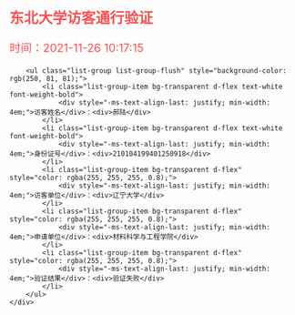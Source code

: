 <html lang="zh-CN"><head>
    <meta charset="utf-8">
    <meta http-equiv="X-UA-Compatible" content="IE=edge,chrome=1">
    <meta name="viewport" content="width=device-width, initial-scale=1">
    <meta name="csrf-token" content="scb5DkyTFy5ertpAvO42FDMafi3CKpTTTUOq8Bqx">
    <title>东北大学测温验证平台</title>
    <link href="https://e-report.neu.edu.cn/css/visitor.css?id=e292e3fdbf052c4098f0" rel="stylesheet">
    <style>
        @-webkit-keyframes pulse {
            50% {
                -webkit-transform: scale3d(1.2, 1.2, 1.2);
                transform: scale3d(1.2, 1.2, 1.2);
            }
        }
        @keyframes  pulse {
            50% {
                -webkit-transform: scale3d(1.2, 1.2, 1.2);
                transform: scale3d(1.2, 1.2, 1.2);
            }
        }
        .list-group {
            padding: 1em;
        }
        .list-group-item {
            font-size: 1.1em;
            padding: 0.1em;
            border: 0px;
        }
    </style>
</head>
<body windowc_onresizez="true">

<div id="app">
            <div class="card border-0 text-center" style="color: rgb(250, 81, 81);">
            <div class="card-body">
                <h2 class="card-title" style="font-size: 1.8em;">东北大学访客通行验证</h2>
                <i class="animated infinite pulse fas fa-times-circle p-4" style="font-size: 16em;"></i>
                <p class="card-text" style="font-size: 1.4em;">
                    时间：2021-11-26 10:17:15
                </p>
            </div>
        </div>

        <ul class="list-group list-group-flush" style="background-color: rgb(250, 81, 81);">
            <li class="list-group-item bg-transparent d-flex text-white font-weight-bold">
                <div style="-ms-text-align-last: justify; min-width: 4em;">访客姓名</div>：<div>郝陆</div>
            </li>
            <li class="list-group-item bg-transparent d-flex text-white font-weight-bold">
                <div style="-ms-text-align-last: justify; min-width: 4em;">身份证号</div>：<div>210104199401250918</div>
            </li>
            <li class="list-group-item bg-transparent d-flex" style="color: rgba(255, 255, 255, 0.8);">
                <div style="-ms-text-align-last: justify; min-width: 4em;">访客单位</div>：<div>辽宁大学</div>
            </li>
            <li class="list-group-item bg-transparent d-flex" style="color: rgba(255, 255, 255, 0.8);">
                <div style="-ms-text-align-last: justify; min-width: 4em;">申请单位</div>：<div>材料科学与工程学院</div>
            </li>
            <li class="list-group-item bg-transparent d-flex" style="color: rgba(255, 255, 255, 0.8);">
                <div style="-ms-text-align-last: justify; min-width: 4em;">验证结果</div>：<div>验证失败</div>
            </li>
        </ul>
    </div>


</body></html>
